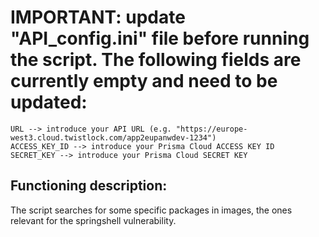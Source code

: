 # IMPORTANT: update "API_config.ini" file before running the script. The following fields are currently empty and need to be updated:
```
URL --> introduce your API URL (e.g. "https://europe-west3.cloud.twistlock.com/app2eupanwdev-1234")
ACCESS_KEY_ID --> introduce your Prisma Cloud ACCESS KEY ID
SECRET_KEY --> introduce your Prisma Cloud SECRET KEY
```
    
## Functioning description:

The script searches for some specific packages in images, the ones relevant for the springshell vulnerability.
